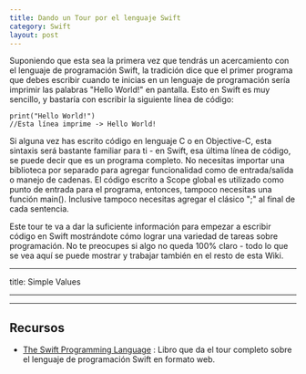 ```yaml
---
title: Dando un Tour por el lenguaje Swift
category: Swift
layout: post
---
```


Suponiendo que esta sea la primera vez que tendrás un acercamiento con el lenguaje de programación Swift, la tradición dice que el primer programa que debes escribir cuando te inicias en un lenguaje de programación sería imprimir las palabras "Hello World!" en pantalla. Esto en Swift es muy sencillo, y bastaría con escribir la siguiente línea de código:

```
print("Hello World!")
//Esta línea imprime -> Hello World!
```

Si alguna vez has escrito código en lenguaje C o en Objective-C, esta sintaxis será bastante familiar para ti - en Swift, esa última línea de código, se puede decir que es un programa completo. No necesitas importar una biblioteca por separado para agregar funcionalidad como de entrada/salida o manejo de cadenas. El código escrito a Scope global es utilizado como punto de entrada para el programa, entonces, tampoco necesitas una función main(). Inclusive tampoco necesitas agregar el clásico ";" al final de cada sentencia.

Este tour te va a dar la suficiente información para empezar a escribir código en Swift mostrándote cómo lograr una variedad de tareas sobre programación. No te preocupes si algo no queda 100% claro - todo lo que se vea aquí se puede mostrar y trabajar también en el resto de esta Wiki.

---
title: Simple Values

--- 

---
## Recursos
- [The Swift Programming Language](https://docs.swift.org/swift-book/GuidedTour/GuidedTour.html) : Libro que da el tour completo sobre el lenguaje de programación Swift en formato web.

